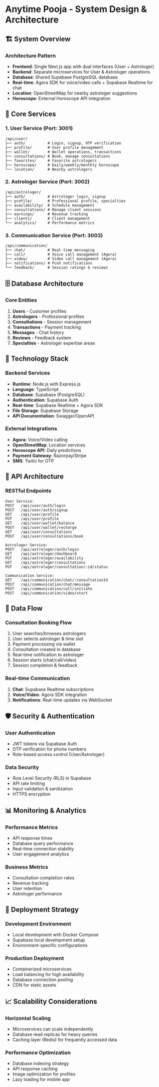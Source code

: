 # Anytime Pooja - System Design & Architecture

## 🏗️ System Overview

### Architecture Pattern
- **Frontend**: Single Next.js app with dual interfaces (User + Astrologer)
- **Backend**: Separate microservices for User & Astrologer operations
- **Database**: Shared Supabase PostgreSQL database
- **Real-time**: Agora SDK for voice/video calls + Supabase Realtime for chat
- **Location**: OpenStreetMap for nearby astrologer suggestions
- **Horoscope**: External Horoscope API integration

## 🎯 Core Services

### 1. User Service (Port: 3001)
```
/api/user/
├── auth/          # Login, signup, OTP verification
├── profile/       # User profile management
├── wallet/        # Wallet operations, transactions
├── consultations/ # Book, manage consultations
├── favorites/     # Favorite astrologers
├── horoscope/     # Daily/weekly/monthly horoscope
└── location/      # Nearby astrologers
```

### 2. Astrologer Service (Port: 3002)
```
/api/astrologer/
├── auth/          # Astrologer login, signup
├── profile/       # Professional profile, specialties
├── availability/  # Schedule management
├── consultations/ # Manage client sessions
├── earnings/      # Revenue tracking
├── clients/       # Client management
└── analytics/     # Performance metrics
```

### 3. Communication Service (Port: 3003)
```
/api/communication/
├── chat/          # Real-time messaging
├── call/          # Voice call management (Agora)
├── video/         # Video call management (Agora)
├── notifications/ # Push notifications
└── feedback/      # Session ratings & reviews
```

## 🗄️ Database Architecture

### Core Entities
1. **Users** - Customer profiles
2. **Astrologers** - Professional profiles
3. **Consultations** - Session management
4. **Transactions** - Payment tracking
5. **Messages** - Chat history
6. **Reviews** - Feedback system
7. **Specialties** - Astrologer expertise areas

## 🔧 Technology Stack

### Backend Services
- **Runtime**: Node.js with Express.js
- **Language**: TypeScript
- **Database**: Supabase (PostgreSQL)
- **Authentication**: Supabase Auth
- **Real-time**: Supabase Realtime + Agora SDK
- **File Storage**: Supabase Storage
- **API Documentation**: Swagger/OpenAPI

### External Integrations
- **Agora**: Voice/Video calling
- **OpenStreetMap**: Location services
- **Horoscope API**: Daily predictions
- **Payment Gateway**: Razorpay/Stripe
- **SMS**: Twilio for OTP

## 📱 API Architecture

### RESTful Endpoints
```
User Service:
POST   /api/user/auth/login
POST   /api/user/auth/signup
GET    /api/user/profile
PUT    /api/user/profile
GET    /api/user/wallet/balance
POST   /api/user/wallet/recharge
GET    /api/user/consultations
POST   /api/user/consultations/book

Astrologer Service:
POST   /api/astrologer/auth/login
GET    /api/astrologer/dashboard
PUT    /api/astrologer/availability
GET    /api/astrologer/consultations
PUT    /api/astrologer/consultation/:id/status

Communication Service:
GET    /api/communication/chat/:consultationId
POST   /api/communication/chat/message
POST   /api/communication/call/initiate
POST   /api/communication/video/start
```

## 🔄 Data Flow

### Consultation Booking Flow
1. User searches/browses astrologers
2. User selects astrologer & time slot
3. Payment processing via wallet
4. Consultation created in database
5. Real-time notification to astrologer
6. Session starts (chat/call/video)
7. Session completion & feedback

### Real-time Communication
1. **Chat**: Supabase Realtime subscriptions
2. **Voice/Video**: Agora SDK integration
3. **Notifications**: Real-time updates via WebSocket

## 🛡️ Security & Authentication

### User Authentication
- JWT tokens via Supabase Auth
- OTP verification for phone numbers
- Role-based access control (User/Astrologer)

### Data Security
- Row Level Security (RLS) in Supabase
- API rate limiting
- Input validation & sanitization
- HTTPS encryption

## 📊 Monitoring & Analytics

### Performance Metrics
- API response times
- Database query performance
- Real-time connection stability
- User engagement analytics

### Business Metrics
- Consultation completion rates
- Revenue tracking
- User retention
- Astrologer performance

## 🚀 Deployment Strategy

### Development Environment
- Local development with Docker Compose
- Supabase local development setup
- Environment-specific configurations

### Production Deployment
- Containerized microservices
- Load balancing for high availability
- Database connection pooling
- CDN for static assets

## 📈 Scalability Considerations

### Horizontal Scaling
- Microservices can scale independently
- Database read replicas for heavy queries
- Caching layer (Redis) for frequently accessed data

### Performance Optimization
- Database indexing strategy
- API response caching
- Image optimization for profiles
- Lazy loading for mobile app
